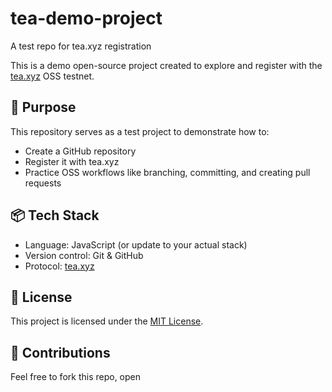 # tea-demo-project
A test repo for tea.xyz registration

This is a demo open-source project created to explore and register with the [tea.xyz](https://tea.xyz) OSS testnet.

## 🚀 Purpose

This repository serves as a test project to demonstrate how to:

- Create a GitHub repository
- Register it with tea.xyz
- Practice OSS workflows like branching, committing, and creating pull requests

## 📦 Tech Stack

- Language: JavaScript (or update to your actual stack)
- Version control: Git & GitHub
- Protocol: [tea.xyz](https://tea.xyz)

## 📄 License

This project is licensed under the [MIT License](LICENSE).

## 🙌 Contributions

Feel free to fork this repo, open

